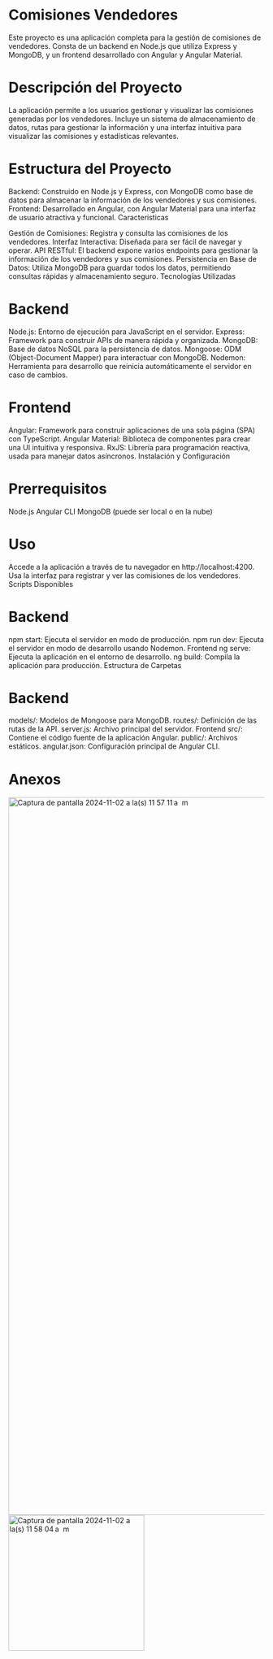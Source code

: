 # Comisiones Vendedores

Este proyecto es una aplicación completa para la gestión de comisiones de vendedores. Consta de un backend en Node.js que utiliza Express y MongoDB, y un frontend desarrollado con Angular y Angular Material.

# Descripción del Proyecto

La aplicación permite a los usuarios gestionar y visualizar las comisiones generadas por los vendedores. Incluye un sistema de almacenamiento de datos, rutas para gestionar la información y una interfaz intuitiva para visualizar las comisiones y estadísticas relevantes.

# Estructura del Proyecto
Backend: 
Construido en Node.js y Express, con MongoDB como base de datos para almacenar la información de los vendedores y sus comisiones.
Frontend: Desarrollado en Angular, con Angular Material para una interfaz de usuario atractiva y funcional.
Características

Gestión de Comisiones: Registra y consulta las comisiones de los vendedores.
Interfaz Interactiva: Diseñada para ser fácil de navegar y operar.
API RESTful: El backend expone varios endpoints para gestionar la información de los vendedores y sus comisiones.
Persistencia en Base de Datos: Utiliza MongoDB para guardar todos los datos, permitiendo consultas rápidas y almacenamiento seguro.
Tecnologías Utilizadas

# Backend
Node.js: Entorno de ejecución para JavaScript en el servidor.
Express: Framework para construir APIs de manera rápida y organizada.
MongoDB: Base de datos NoSQL para la persistencia de datos.
Mongoose: ODM (Object-Document Mapper) para interactuar con MongoDB.
Nodemon: Herramienta para desarrollo que reinicia automáticamente el servidor en caso de cambios.
# Frontend
Angular: Framework para construir aplicaciones de una sola página (SPA) con TypeScript.
Angular Material: Biblioteca de componentes para crear una UI intuitiva y responsiva.
RxJS: Librería para programación reactiva, usada para manejar datos asíncronos.
Instalación y Configuración

# Prerrequisitos
Node.js
Angular CLI
MongoDB (puede ser local o en la nube)

# Uso

Accede a la aplicación a través de tu navegador en http://localhost:4200.
Usa la interfaz para registrar y ver las comisiones de los vendedores.
Scripts Disponibles

# Backend
npm start: Ejecuta el servidor en modo de producción.
npm run dev: Ejecuta el servidor en modo de desarrollo usando Nodemon.
Frontend
ng serve: Ejecuta la aplicación en el entorno de desarrollo.
ng build: Compila la aplicación para producción.
Estructura de Carpetas

# Backend
models/: Modelos de Mongoose para MongoDB.
routes/: Definición de las rutas de la API.
server.js: Archivo principal del servidor.
Frontend
src/: Contiene el código fuente de la aplicación Angular.
public/: Archivos estáticos.
angular.json: Configuración principal de Angular CLI.

# Anexos
<img width="1413" alt="Captura de pantalla 2024-11-02 a la(s) 11 57 11 a  m" src="https://github.com/user-attachments/assets/0a384073-ee43-4df2-a7a9-e1c9bed45ab5">


<img width="267" alt="Captura de pantalla 2024-11-02 a la(s) 11 58 04 a  m" src="https://github.com/user-attachments/assets/b44a5426-5d68-4c70-a6a1-f520234d59f4">

